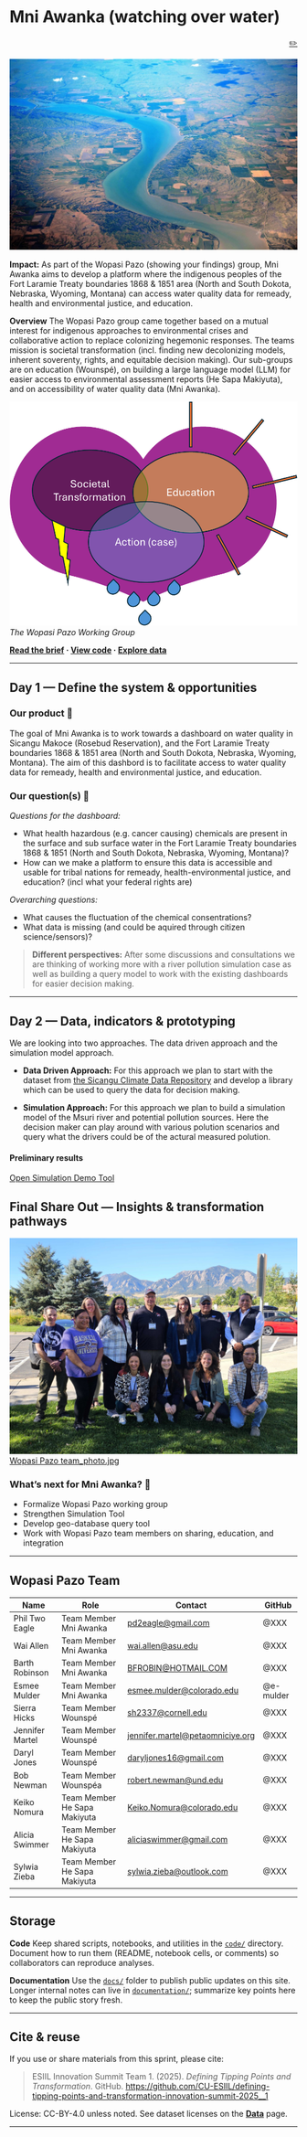 # Mni Awanka (watching over water)

<p style="text-align: right;"><a href="https://github.com/CU-ESIIL/defining-tipping-points-and-transformation-innovation-summit-2025__1/edit/main/docs/index.md" title="Edit this page">✏️</a></p>

<!-- =========================================================
HERO (Swap hero.jpg, title, strapline, and the three links)
========================================================= -->

![Wide banner of the study system](assets/River_image.jpg)

**Impact:** 
As part of the Wopasi Pazo (showing your findings) group, Mni Awanka aims to develop a platform where the indigenous peoples of the Fort Laramie Treaty boundaries 1868 & 1851 area (North and South Dokota, Nebraska, Wyoming, Montana) can access water quality data for remeady, health and environmental justice, and education. 

**Overview**
The Wopasi Pazo group came together based on a mutual interest for indigenous approaches to environmental crises and collaborative action to replace colonizing hegemonic responses. The teams mission is societal transformation (incl. finding new decolonizing models, inherent soverenty, rights, and equitable decision making). Our sub-groups are on education (Wounspé), on building a large language model (LLM) for easier access to environmental assessment reports (He Sapa Makiyuta), and on accessibility of water quality data (Mni Awanka).  

![Whiteboard brainstorm (replace this)](assets/Working_Group_Approach.png)
*The Wopasi Pazo Working Group*

**[Read the brief](assets/Seven%20ways%20to%20measure%20fire%20polygon%20velocity-4.pdf) · [View code](https://github.com/CU-ESIIL/defining-tipping-points-and-transformation-innovation-summit-2025__1/blob/main/code/prism_quicklook.py) · [Explore data](https://github.com/CU-ESIIL/defining-tipping-points-and-transformation-innovation-summit-2025__1/blob/main/code/prism_quicklook.py)**

---

## Day 1 — Define the system & opportunities

### Our product 📣
The goal of Mni Awanka is to work towards a dashboard on water quality in Sicangu Makoce (Rosebud Reservation), and the Fort Laramie Treaty boundaries 1868 & 1851 area (North and South Dokota, Nebraska, Wyoming, Montana). The aim of this dashbord is to facilitate access to water quality data for remeady, health and environmental justice, and education. 

### Our question(s) 📣
*Questions for the dashboard:*
- What health hazardous (e.g. cancer causing) chemicals are present in the surface and sub surface water in the Fort Laramie Treaty boundaries 1868 & 1851 (North and South Dokota, Nebraska, Wyoming, Montana)?
- How can we make a platform to ensure this data is accessible and usable for tribal nations for remeady, health-environmental justice, and education? (incl what your federal rights are)

*Overarching questions:*
- What causes the fluctuation of the chemical consentrations?
- What data is missing (and could be aquired through citizen science/sensors)?

> **Different perspectives:** 
After some discussions and consultations we are thinking of working more with a river pollution simulation case as well as building a query model to work with the existing dashboards for easier decision making.
---

## Day 2 — Data, indicators & prototyping
We are looking into two approaches. The data driven approach and the simulation model approach.

- **Data Driven Approach:** For this approach we plan to start with the dataset from [the Sicangu Climate Data Repository](https://sicangudata.org/?submit=Yes%2C+I+am+a+human&ishuman=yes) and develop a library which can be used to query the data for decision making.

- **Simulation Approach:** For this approach we plan to build a simulation model of the Msuri river and potential pollution sources. Here the decision maker can play around with various polution scenarios and query what the drivers could be of the actural measured polution.
  
#### Preliminary results
[Open Simulation Demo Tool](https://chatgpt.com/canvas/shared/68d4b8c79ff08191ba99fce6908c2cc9)  

## Final Share Out — Insights & transformation pathways

![Team photo at start of Day 3](assets/Group_Photo.jpg)
[Wopasi Pazo team_photo.jpg](https://github.com/CU-ESIIL/defining-tipping-points-and-transformation-innovation-summit-2025__1/blob/main/docs/assets/Group_Photo.jpg)

### What’s next for Mni Awanka? 📣
- Formalize Wopasi Pazo working group
- Strengthen Simulation Tool
- Develop geo-database query tool
- Work with Wopasi Pazo team members on sharing, education, and integration

---

## Wopasi Pazo Team
| Name | Role | Contact | GitHub |
|------|------|---------|--------|
| Phil Two Eagle | Team Member Mni Awanka| pd2eagle@gmail.com | @XXX |
| Wai Allen | Team Member Mni Awanka| wai.allen@asu.edu | @XXX |
| Barth Robinson | Team Member Mni Awanka| BFROBIN@HOTMAIL.COM | @XXX |
| Esmee Mulder | Team Member Mni Awanka| esmee.mulder@colorado.edu | @e-mulder |
| Sierra Hicks | Team Member Wounspé| sh2337@cornell.edu | @XXX |
| Jennifer Martel | Team Member Wounspé| jennifer.martel@petaomniciye.org | @XXX |
| Daryl Jones | Team Member Wounspé| daryljones16@gmail.com | @XXX |
| Bob Newman | Team Member Wounspéa| robert.newman@und.edu | @XXX |
| Keiko Nomura | Team Member He Sapa Makiyuta| Keiko.Nomura@colorado.edu | @XXX |
| Alicia Swimmer | Team Member He Sapa Makiyuta| aliciaswimmer@gmail.com | @XXX |
| Sylwia Zieba | Team Member He Sapa Makiyuta| sylwia.zieba@outlook.com | @XXX |
---

## Storage

**Code**
Keep shared scripts, notebooks, and utilities in the [`code/`](https://github.com/CU-ESIIL/defining-tipping-points-and-transformation-innovation-summit-2025__1/tree/main/code) directory. Document how to run them (README, notebook cells, or comments) so collaborators can reproduce analyses.

**Documentation**
Use the [`docs/`](https://github.com/CU-ESIIL/defining-tipping-points-and-transformation-innovation-summit-2025__1/tree/main/docs) folder to publish public updates on this site. Longer internal notes can live in [`documentation/`](https://github.com/CU-ESIIL/defining-tipping-points-and-transformation-innovation-summit-2025__1/tree/main/documentation); summarize key points here to keep the public story fresh.

---

## Cite & reuse
If you use or share materials from this sprint, please cite:

> ESIIL Innovation Summit Team 1. (2025). *Defining Tipping Points and Transformation*. GitHub. https://github.com/CU-ESIIL/defining-tipping-points-and-transformation-innovation-summit-2025__1

License: CC-BY-4.0 unless noted. See dataset licenses on the **[Data](data.md)** page.

---

<!-- EDIT HINTS
- Upload images to docs/assets/ and reference as assets/filename.png
- Keep GIFs under ~4 MB for smooth playback
- Use headings + bullets for scannability -->
